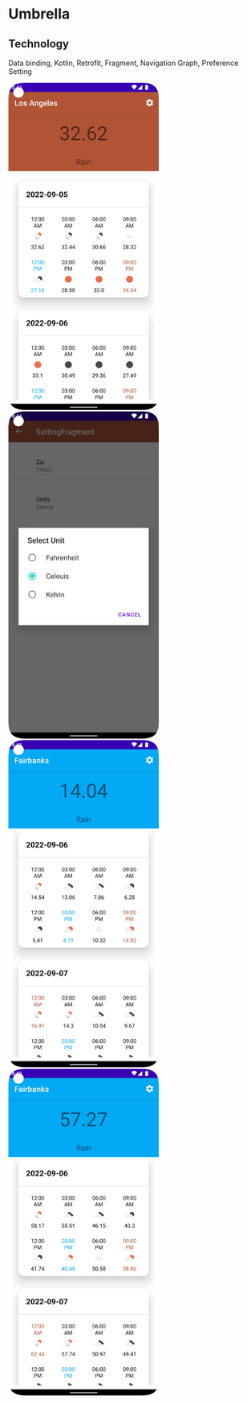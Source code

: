 # Umbrella



## Technology
Data binding, Kotlin, Retrofit, Fragment, Navigation Graph, Preference Setting

<img src="images/Screenshot_20220904_164332.png" alt="drawing" width="300"/>
<img src="images/Screenshot_20220904_164438.png" alt="drawing" width="300"/>
<img src="images/Screenshot_20220904_164812.png" alt="drawing" width="300"/>
<img src="images/Screenshot_20220904_164826.png" alt="drawing" width="300"/>

